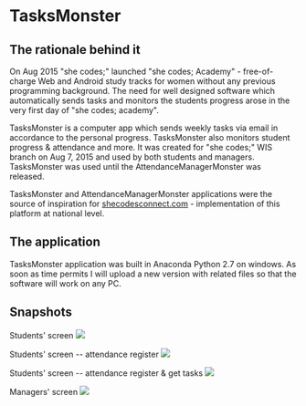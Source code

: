 # TasksMonster
## The rationale behind it
On Aug 2015 "she codes;" launched "she codes; Academy" - free-of-charge Web and Android study tracks for women without any previous programming background. The need for well designed software which automatically sends tasks and monitors the students progress arose in the very first day of "she codes; academy".

TasksMonster is a computer app which sends weekly tasks via email in accordance to the personal progress. TasksMonster also monitors student progress &amp; attendance and more. It was created for "she codes;" WIS branch on Aug 7, 2015 and used by both students and managers. TasksMonster was used until the AttendanceManagerMonster was released. 

TasksMonster and AttendanceManagerMonster applications were the source of inspiration for [shecodesconnect.com](https://shecodesconnect.com/) - implementation of this platform at national level.

## The application
TasksMonster application was built in Anaconda Python 2.7 on windows. 
As soon as time permits I will upload a new version with related files so that the software will work on any PC.

## Snapshots
Students' screen
![](https://cloud.githubusercontent.com/assets/17408143/21891200/1c5d8e02-d8da-11e6-97f2-2483942371c2.png)

Students' screen -- attendance register
![](https://cloud.githubusercontent.com/assets/17408143/21891230/4705ef32-d8da-11e6-9e0a-63c74f63885f.png)

Students' screen -- attendance register & get tasks
![](https://cloud.githubusercontent.com/assets/17408143/21891223/3e546eb8-d8da-11e6-9238-8022f6027496.png)

Managers' screen
![](https://cloud.githubusercontent.com/assets/17408143/21891459/839dce1e-d8db-11e6-91c4-62c6da17c2de.PNG)
